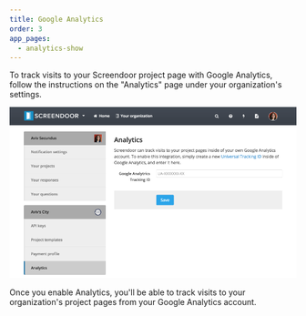 ```yaml
---
title: Google Analytics
order: 3
app_pages:
  - analytics-show
---
```


To track visits to your Screendoor project page with Google Analytics, follow the instructions on the "Analytics" page under your organization's settings.

![analytics](../images/analytics.png)

Once you enable Analytics, you'll be able to track visits to your organization's project pages from your Google Analytics account.
